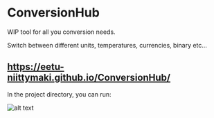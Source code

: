 # ConversionHub

WIP tool for all you conversion needs.

Switch between different units, temperatures, currencies, binary etc...

## https://eetu-niittymaki.github.io/ConversionHub/

In the project directory, you can run:

![alt text](https://i.postimg.cc/rsrBvCQH/temp1.png)
